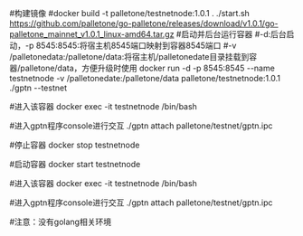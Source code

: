 #构建镜像
#docker build -t palletone/testnetnode:1.0.1 .
./start.sh https://github.com/palletone/go-palletone/releases/download/v1.0.1/go-palletone_mainnet_v1.0.1_linux-amd64.tar.gz
#启动并后台运行容器
#-d:后台启动，-p 8545:8545:将宿主机8545端口映射到容器8545端口
#-v /palletonedata:/palletone/data:将宿主机/palletonedate目录挂载到容器/palletone/data，方便升级时使用
docker run -d -p 8545:8545 --name testnetnode -v /palletonedate:/palletone/data palletone/testnetnode:1.0.1 ./gptn --testnet

#进入该容器
docker exec -it testnetnode /bin/bash

#进入gptn程序console进行交互
./gptn attach palletone/testnet/gptn.ipc

#停止容器
docker stop testnetnode

#启动容器
docker start testnetnode

#进入该容器
docker exec -it testnetnode /bin/bash

#进入gptn程序console进行交互
./gptn attach palletone/testnet/gptn.ipc



#注意：没有golang相关环境
